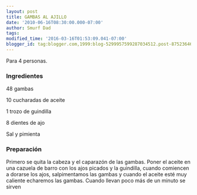 ```yaml
---
layout: post
title: GAMBAS AL AJILLO
date: '2010-06-16T08:30:00.000-07:00'
author: Smurf Dad
tags: 
modified_time: '2016-03-16T01:53:09.041-07:00'
blogger_id: tag:blogger.com,1999:blog-5299957599287034512.post-8752364671337104427
---
```


Para 4 personas.

<h3>Ingredientes</h3>

48 gambas

10 cucharadas de aceite

1 trozo de guindilla

8 dientes de ajo

Sal y pimienta

<h3>Preparación</h3>

Primero se quita la cabeza y el caparazón de las gambas. Poner el aceite en una cazuela de barro con los ajos picados y la guindilla, cuando comiencen a dorarse los ajos, salpimentamos las gambas y cuando el aceite esté muy caliente echaremos las gambas. Cuando llevan poco más de un minuto se sirven

